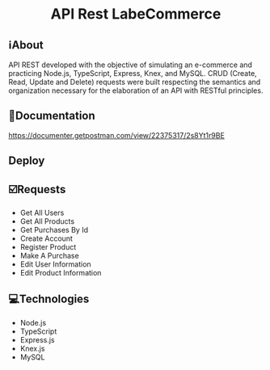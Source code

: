 <h1 align="center">API Rest LabeCommerce</h1>

##  ℹ️About
API REST developed with the objective of simulating an e-commerce and practicing Node.js, TypeScript, Express, Knex, and MySQL. CRUD (Create, Read, Update and Delete) requests were built respecting the semantics and organization necessary for the elaboration of an API with RESTful principles.

## 🔗Documentation
https://documenter.getpostman.com/view/22375317/2s8Yt1r9BE

## Deploy


## ☑️Requests
- Get All Users
- Get All Products
- Get Purchases By Id
- Create Account
- Register Product
- Make A Purchase
- Edit User Information
- Edit Product Information

## 💻Technologies
- Node.js
- TypeScript
- Express.js
- Knex.js
- MySQL

